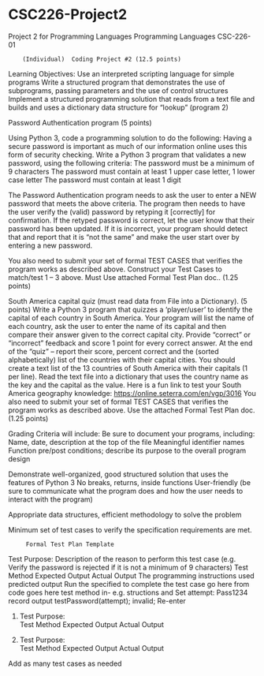 # CSC226-Project2
Project 2 for Programming Languages
		Programming Languages 		CSC-226-01

		(Individual)  Coding Project #2 (12.5 points)
Learning Objectives:
Use an interpreted scripting language for simple programs
Write a structured program that demonstrates the use of subprograms, passing parameters and the use of control structures
Implement a structured programming solution that reads from a text file and builds and uses a dictionary data structure for “lookup” (program 2)

 Password Authentication program (5 points)

Using Python 3, code a programming solution to do the following:
Having a secure password is important as much of our information online uses this form of security checking.  Write a Python 3 program that validates a new password, using the following criteria:
The password must be a minimum of 9 characters
The password must contain at least 1 upper case letter, 1 lower case letter
The password must contain at least 1 digit

The Password Authentication program needs to ask the user to enter a NEW password that meets the above criteria.  The program then needs to have the user verify the (valid) password by retyping it [correctly] for confirmation.  If the retyped password is correct, let the user know that their password has been updated.  If it is incorrect, your program should detect that and report that it is “not the same” and make the user start over by entering a new password.

You also need to submit your set of formal TEST CASES that verifies the program works as described above.  Construct your Test Cases to match/test 1 – 3 above. Must Use attached Formal Test Plan doc.. (1.25 points)

South America capital quiz (must read data from File into a Dictionary). 
(5 points)
Write a Python 3 program that quizzes a ‘player/user’ to identify the capital of each country in South America.  Your program will list the name of each country, ask the user to enter the name of its capital and then compare their answer given to the correct capital city. Provide “correct” or “incorrect” feedback and score 1 point for every correct answer.  At the end of the “quiz” – report their score, percent correct and the (sorted alphabetically) list of the countries with their capital cities.
You should create a text list of the 13 countries of South America with their capitals (1 per line). Read the text file into a dictionary that uses the country name as the key and the capital as the value. 
	Here is a fun link to test your South America geography knowledge:
	https://online.seterra.com/en/vgp/3016
You also need to submit your set of formal TEST CASES that verifies the program works as described above. Use the attached Formal Test Plan doc. (1.25 points)

Grading Criteria will include:
Be sure to document your programs, including:
Name, date, description at the top of the file
Meaningful identifier names
Function pre/post conditions; describe its purpose to the overall program design

Demonstrate well-organized, good structured solution that uses the features of Python 3
No breaks, returns, inside functions
User-friendly (be sure to communicate what the program does and how the user needs to interact with the program)

Appropriate data structures, efficient methodology to solve the problem

Minimum set of test cases to verify the specification requirements are met.


 		 Formal Test Plan Template



Test Purpose:  Description of the reason to perform this test case (e.g. Verify the password is rejected if it is not a minimum of 9 characters)
Test Method		              	   Expected Output		Actual Output
The programming instructions used       predicted output            Run the specified
to complete the test case go here           from code goes here     test method in-
  e.g.                                                                                                structions and
Set attempt: Pass1234                                                                      record output
testPassword(attempt);                                invalid; Re-enter
                                                                                    
                                                                  

	
1.  Test Purpose:  
Test Method		              	   Expected Output		Actual Output

2.  Test Purpose:  
Test Method		              	   Expected Output		Actual Output


Add as many test cases as needed


